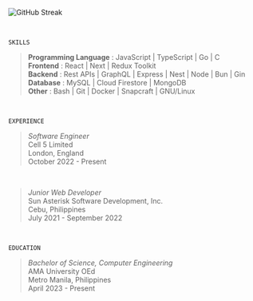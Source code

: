 ![GitHub Streak](https://github-readme-streak-stats-rosy.vercel.app?user=kentlouisetonino&theme=shadow-green&hide_border=true&border_radius=7.1&card_width=846&hide_current_streak=true)

<br />

`SKILLS`
> **Programming Language** : JavaScript | TypeScript | Go | C <br />
> **Frontend** : React | Next | Redux Toolkit <br />
> **Backend** : Rest APIs | GraphQL | Express | Nest | Node | Bun | Gin <br />
> **Database** : MySQL | Cloud Firestore | MongoDB <br />
> **Other** : Bash | Git | Docker | Snapcraft | GNU/Linux

<br />

`EXPERIENCE`
> _Software Engineer_ <br />
> Cell 5 Limited <br />
> London, England <br />
> October 2022 - Present
<br />

> _Junior Web Developer_ <br />
> Sun Asterisk Software Development, Inc. <br />
> Cebu, Philippines <br />
> July 2021 - September 2022 <br />
<br />

`EDUCATION`
> _Bachelor of Science, Computer Engineering_ <br />
> AMA University OEd <br />
> Metro Manila, Philippines <br />
> April 2023 - Present
